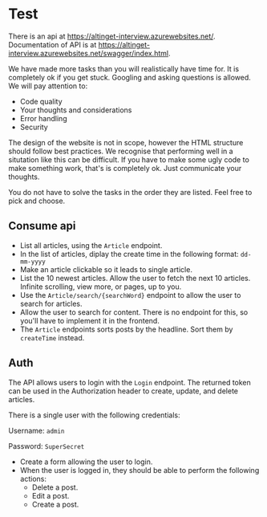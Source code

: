# Test

There is an api at <https://altinget-interview.azurewebsites.net/>. Documentation of API is at <https://altinget-interview.azurewebsites.net/swagger/index.html>.

We have made more tasks than you will realistically have time for. It is completely ok if you get stuck. Googling and asking questions is allowed. We will pay attention to:

- Code quality
- Your thoughts and considerations
- Error handling
- Security

The design of the website is not in scope, however the HTML structure should follow best practices.
We recognise that performing well in a situtation like this can be difficult. If you have to make some ugly code to make something work, that's is completely ok. Just communicate your thoughts.

You do not have to solve the tasks in the order they are listed. Feel free to pick and choose.

## Consume api

- List all articles, using the `Article` endpoint.
- In the list of articles, diplay the create time in the following format: `dd-mm-yyyy`
- Make an article clickable so it leads to single article.
- List the 10 newest articles. Allow the user to fetch the next 10 articles. Infinite scrolling, view more, or pages, up to you.
- Use the `Article/search/{searchWord}` endpoint to allow the user to search for articles.
- Allow the user to search for content. There is no endpoint for this, so you'll have to implement it in the frontend.
- The `Article` endpoints sorts posts by the headline. Sort them by `createTime` instead.

## Auth

The API allows users to login with the `Login` endpoint. The returned token can be used in the Authorization header to create, update, and delete articles.

There is a single user with the following credentials:

Username: `admin`

Password: `SuperSecret`

- Create a form allowing the user to login.
- When the user is logged in, they should be able to perform the following actions:
  - Delete a post.
  - Edit a post.
  - Create a post.
